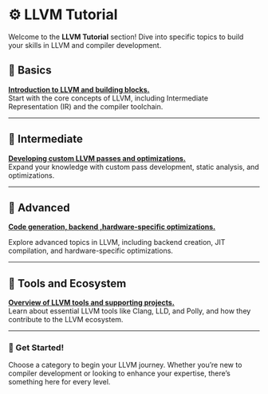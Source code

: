# ⚙️ LLVM Tutorial

Welcome to the **LLVM Tutorial** section! Dive into specific topics to build your skills in LLVM and compiler development.

## 🌈 Basics
**[Introduction to LLVM and building blocks.](llvm_basic/index.md)**  
Start with the core concepts of LLVM, including Intermediate Representation (IR) and the compiler toolchain.

---

## 🔧 Intermediate
**[Developing custom LLVM passes and optimizations.](./Intermediate/What_Is_LLVM_Passes.md)**  
Expand your knowledge with custom pass development, static analysis, and optimizations.

---

## 🚀 Advanced
**[Code generation, backend ,hardware-specific optimizations.](llvm_extras/index.md)**

Explore advanced topics in LLVM, including backend creation, JIT compilation, and hardware-specific optimizations.

---

## 📖 Tools and Ecosystem
**[Overview of LLVM tools and supporting projects.](#)**  
Learn about essential LLVM tools like Clang, LLD, and Polly, and how they contribute to the LLVM ecosystem.

---

### 🚀 Get Started!
Choose a category to begin your LLVM journey. Whether you’re new to compiler development or looking to enhance your expertise, there’s something here for every level.
